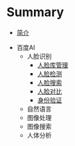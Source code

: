 # Summary

* [简介](README.md)

- 百度AI
  - 人脸识别
    - [人脸库管理](docs/baidu/faceset.md)
    - [人脸检测](docs/baidu/detect.md)
    - [人脸搜索](docs/baidu/search.md)
    - [人脸对比](docs/baidu/match.md)
    - [身份验证](docs/baidu/person_verify.md)
  - 自然语言
  - 图像处理
  - 图像搜索
  - 人体分析
